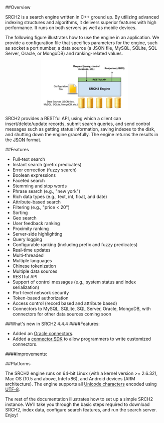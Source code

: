 
##Overview

SRCH2 is a search engine written in C++ ground up.  By utilizing advanced indexing structures and algorithms,
it delivers superior features with high performance.  It runs on both servers as well as mobile devices.  

The following figure illustrates how to use the engine in an application.  We provide a configuration 
file that specifies parameters for the engine, such as socket a port number, a data source (a JSON file,
MySQL, SQLite, SQL Server, Oracle, or MongoDB) and ranking-related values.

<span ><center><img style="width:55%" src="images/SRCH2-Overview.jpg" /></center></span>

SRCH2 provides a RESTful API, using which a client can insert/delete/update records, 
submit search queries, and send control messages such as getting status information, 
saving indexes to the disk, and shutting down the engine gracefully.  The engine returns the results in
the [JSON](http://json.org/) format.

##Features

- Full-text search
- Instant search (prefix predicates)
- Error correction (fuzzy search)
- Boolean expressions
- Faceted search
- Stemming and stop words
- Phrase search (e.g., "new york")
- Rich data types (e.g., text, int, float, and date)
- Attribute-based search
- Filtering (e.g., "price < 20")
- Sorting
- Geo search
- User feedback ranking
- Proximity ranking
- Server-side highlighting
- Query logging
- Configurable ranking (including prefix and fuzzy predicates)
- Real-time updates
- Multi-threaded
- Multiple languages
- Chinese tokenization
- Multiple data sources
- RESTful API
- Support of control messages (e.g., system status and index serialization)
- Port-level network security
- Token-based authorization
- Access control (record based and attribute based)
- Connectors to MySQL, SQLite, SQL Server, Oracle, MongoDB, with connectors for other data sources coming soon

##What's new in SRCH2 4.4.4
####Features:
- Added an [Oracle connectors](./connectors).
- Added a [connector SDK](./connectors) to allow programmers to write customized connectors.

####Improvements:

##Platforms

The SRCH2 engine runs on 64-bit Linux (with a kernel version >= 2.6.32), Mac OS (10.5 and above, Intel x86), 
and Android devices (ARM architecture).  The engine supports all [Unicode characters](http://en.wikipedia.org/wiki/List_of_Unicode_characters) encoded using [UTF-8](http://en.wikipedia.org/wiki/UTF-8).

The rest of the documentation illustrates how to set up a simple SRCH2 instance. We'll take you through 
the basic steps required to download SRCH2, index data, configure search features, and run 
the search server. Enjoy!
</br>

